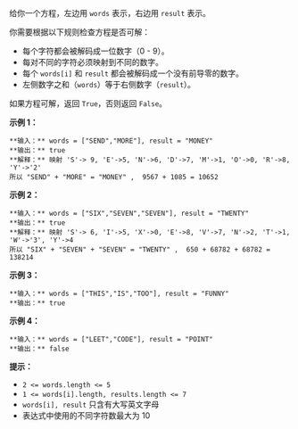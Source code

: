 给你一个方程，左边用 `words` 表示，右边用 `result` 表示。

你需要根据以下规则检查方程是否可解：

  * 每个字符都会被解码成一位数字（0 - 9）。
  * 每对不同的字符必须映射到不同的数字。
  * 每个 `words[i]` 和 `result` 都会被解码成一个没有前导零的数字。
  * 左侧数字之和（`words`）等于右侧数字（`result`）。 

如果方程可解，返回 `True`，否则返回 `False`。



**示例 1：**

    
    
    **输入：** words = ["SEND","MORE"], result = "MONEY"
    **输出：** true
    **解释：** 映射 'S'-> 9, 'E'->5, 'N'->6, 'D'->7, 'M'->1, 'O'->0, 'R'->8, 'Y'->'2'
    所以 "SEND" + "MORE" = "MONEY" ,  9567 + 1085 = 10652

**示例 2：**

    
    
    **输入：** words = ["SIX","SEVEN","SEVEN"], result = "TWENTY"
    **输出：** true
    **解释：** 映射 'S'-> 6, 'I'->5, 'X'->0, 'E'->8, 'V'->7, 'N'->2, 'T'->1, 'W'->'3', 'Y'->4
    所以 "SIX" + "SEVEN" + "SEVEN" = "TWENTY" ,  650 + 68782 + 68782 = 138214

**示例 3：**

    
    
    **输入：** words = ["THIS","IS","TOO"], result = "FUNNY"
    **输出：** true
    

**示例 4：**

    
    
    **输入：** words = ["LEET","CODE"], result = "POINT"
    **输出：** false
    



**提示：**

  * `2 <= words.length <= 5`
  * `1 <= words[i].length, results.length <= 7`
  * `words[i], result` 只含有大写英文字母
  * 表达式中使用的不同字符数最大为 10

